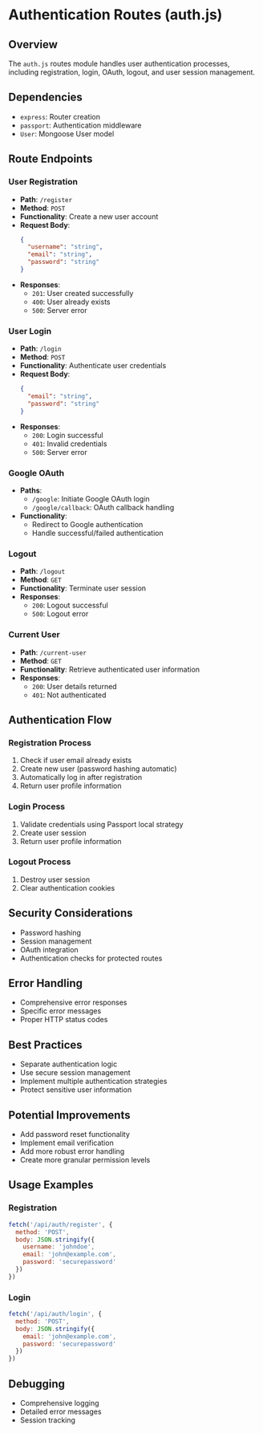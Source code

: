 # Authentication Routes (auth.js)

## Overview
The `auth.js` routes module handles user authentication processes, including registration, login, OAuth, logout, and user session management.

## Dependencies
- `express`: Router creation
- `passport`: Authentication middleware
- `User`: Mongoose User model

## Route Endpoints

### User Registration
- **Path**: `/register`
- **Method**: `POST`
- **Functionality**: Create a new user account
- **Request Body**:
  ```json
  {
    "username": "string",
    "email": "string",
    "password": "string"
  }
  ```
- **Responses**:
  - `201`: User created successfully
  - `400`: User already exists
  - `500`: Server error

### User Login
- **Path**: `/login`
- **Method**: `POST`
- **Functionality**: Authenticate user credentials
- **Request Body**:
  ```json
  {
    "email": "string",
    "password": "string"
  }
  ```
- **Responses**:
  - `200`: Login successful
  - `401`: Invalid credentials
  - `500`: Server error

### Google OAuth
- **Paths**:
  - `/google`: Initiate Google OAuth login
  - `/google/callback`: OAuth callback handling
- **Functionality**: 
  - Redirect to Google authentication
  - Handle successful/failed authentication

### Logout
- **Path**: `/logout`
- **Method**: `GET`
- **Functionality**: Terminate user session
- **Responses**:
  - `200`: Logout successful
  - `500`: Logout error

### Current User
- **Path**: `/current-user`
- **Method**: `GET`
- **Functionality**: Retrieve authenticated user information
- **Responses**:
  - `200`: User details returned
  - `401`: Not authenticated

## Authentication Flow

### Registration Process
1. Check if user email already exists
2. Create new user (password hashing automatic)
3. Automatically log in after registration
4. Return user profile information

### Login Process
1. Validate credentials using Passport local strategy
2. Create user session
3. Return user profile information

### Logout Process
1. Destroy user session
2. Clear authentication cookies

## Security Considerations
- Password hashing
- Session management
- OAuth integration
- Authentication checks for protected routes

## Error Handling
- Comprehensive error responses
- Specific error messages
- Proper HTTP status codes

## Best Practices
- Separate authentication logic
- Use secure session management
- Implement multiple authentication strategies
- Protect sensitive user information

## Potential Improvements
- Add password reset functionality
- Implement email verification
- Add more robust error handling
- Create more granular permission levels

## Usage Examples

### Registration
```javascript
fetch('/api/auth/register', {
  method: 'POST',
  body: JSON.stringify({
    username: 'johndoe',
    email: 'john@example.com',
    password: 'securepassword'
  })
})
```

### Login
```javascript
fetch('/api/auth/login', {
  method: 'POST',
  body: JSON.stringify({
    email: 'john@example.com',
    password: 'securepassword'
  })
})
```

## Debugging
- Comprehensive logging
- Detailed error messages
- Session tracking